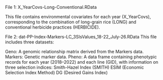 File 1: X_YearCovs-Long-Conventional.RData

This file contains environmental covariates for each year (X_YearCovs), corresponding to the combination of long-grain rice (LONG) and conventional herbicide practices (HERBICIDE).

File 2: dat-PP-Index-Markers-LC_3SIsValues_18-22_July-26.RData
This file includes three datasets:

Geno: A genomic relationship matrix derived from the Markers data.
Markers: Genetic marker data.
Pheno: A data frame containing phenotypic records for each year (2018–2022) and each line (GID), with information on three selection indices:
Smith-Hazel Index (SMITH)
ESIM (Economic Selection Index Method)
DG (Desired Gains Index)
